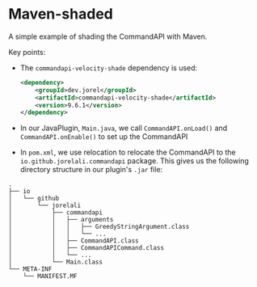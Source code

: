 # Maven-shaded

A simple example of shading the CommandAPI with Maven.

Key points:

- The `commandapi-velocity-shade` dependency is used:

  ```xml
  <dependency>
      <groupId>dev.jorel</groupId>
      <artifactId>commandapi-velocity-shade</artifactId>
      <version>9.6.1</version>
  </dependency>
  ```

- In our JavaPlugin, `Main.java`, we call `CommandAPI.onLoad()` and `CommandAPI.onEnable()` to set up the CommandAPI
- In `pom.xml`, we use relocation to relocate the CommandAPI to the `io.github.jorelali.commandapi` package. This gives us the following directory structure in our plugin's `.jar` file:

```text
.
├── io
│   └── github
│       └── jorelali
│           ├── commandapi
│           │   ├── arguments
│           │   │   ├── GreedyStringArgument.class
│           │   │   └── ...
│           │   ├── CommandAPI.class
│           │   ├── CommandAPICommand.class
│           │   └── ...
│           └── Main.class
└── META-INF
    └── MANIFEST.MF
```
